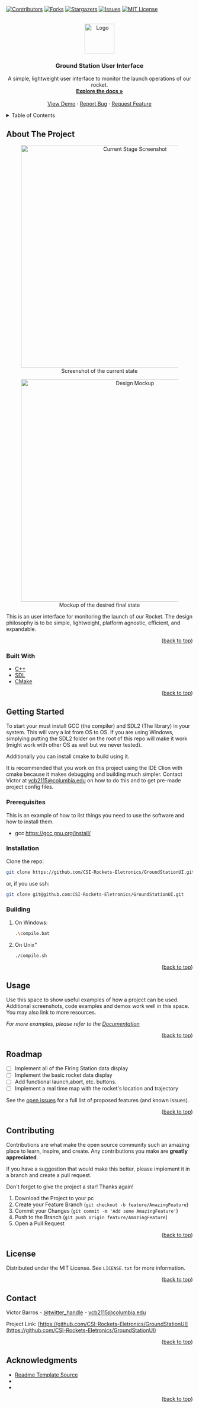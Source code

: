 <div id="top"></div>

<!-- PROJECT SHIELDS -->
<!--
*** I'm using markdown "reference style" links for readability.
*** Reference links are enclosed in brackets [ ] instead of parentheses ( ).
*** See the bottom of this document for the declaration of the reference variables
*** for contributors-url, forks-url, etc. This is an optional, concise syntax you may use.
*** https://www.markdownguide.org/basic-syntax/#reference-style-links
-->

[![Contributors][contributors-shield]][contributors-url]
[![Forks][forks-shield]][forks-url]
[![Stargazers][stars-shield]][stars-url]
[![Issues][issues-shield]][issues-url]
[![MIT License][license-shield]][license-url]

<!-- PROJECT LOGO -->
<br />
<div align="center">
  <a href="https://github.com/CSI-Rockets-Eletronics/GroundStationUI">
    <img src="https://avatars.githubusercontent.com/u/91352917?s=400&u=3c77960d62926a34507d7c9d3185588a27539205&v=4" alt="Logo" width="80" height="80">
  </a>

<h3 align="center">Ground Station User Interface</h3>

  <p align="center">
    A simple, lightweight user interface to monitor the launch operations of our rocket.
    <br />
    <a href="https://github.com/CSI-Rockets-Eletronics/GroundStationUI"><strong>Explore the docs »</strong></a>
    <br />
    <br />
    <a href="https://github.com/CSI-Rockets-Eletronics/GroundStationUI">View Demo</a>
    ·
    <a href="https://github.com/CSI-Rockets-Eletronics/GroundStationUI/issues">Report Bug</a>
    ·
    <a href="https://github.com/CSI-Rockets-Eletronics/GroundStationUI/issues">Request Feature</a>
  </p>
</div>

<!-- TABLE OF CONTENTS -->
<details>
  <summary>Table of Contents</summary>
  <ol>
    <li>
      <a href="#about-the-project">About The Project</a>
      <ul>
        <li><a href="#built-with">Built With</a></li>
      </ul>
    </li>
    <li>
      <a href="#getting-started">Getting Started</a>
      <ul>
        <li><a href="#prerequisites">Prerequisites</a></li>
        <li><a href="#installation">Installation</a></li>
      </ul>
    </li>
    <li><a href="#usage">Usage</a></li>
    <li><a href="#roadmap">Roadmap</a></li>
    <li><a href="#contributing">Contributing</a></li>
    <li><a href="#license">License</a></li>
    <li><a href="#contact">Contact</a></li>
    <li><a href="#acknowledgments">Acknowledgments</a></li>
  </ol>
</details>

<!-- ABOUT THE PROJECT -->

## About The Project

<div align="center">
<figure>
    <img src="https://i.imgur.com/wNu3vcQ.png" alt="Current Stage Screenshot" width="600">
    <figcaption>Screenshot of the current state</figcaption>
</figure>
<figure>
    <img src="https://i.imgur.com/luzaoYA.png" alt="Design Mockup" width="600">
    <figcaption>Mockup of the desired final state</figcaption>
</figure>

</div>

This is an user interface for monitoring the launch of our Rocket. The design philosophy is to be simple, lightweight, platform agnostic, efficient, and expandable.

<p align="right">(<a href="#top">back to top</a>)</p>

### Built With

- [C++](https://www.cplusplus.com/)
- [SDL](https://www.libsdl.org/)
- [CMake](https://cmake.org/)

<p align="right">(<a href="#top">back to top</a>)</p>

<!-- GETTING STARTED -->

## Getting Started

To start your must install GCC (the compiler) and SDL2 (The library) in your system. This will vary a lot from OS to OS. If you are using Windows, simplying putting the SDL2 folder on the root of this repo will make it work (might work with other OS as well but we never tested).

Additionally you can install cmake to build using it.

It is recommended that you work on this project using the IDE Clion with cmake because it makes debugging and building much simpler.
Contact Victor at vcb2115@columbia.edu on how to do this and to get pre-made project config files.

### Prerequisites

This is an example of how to list things you need to use the software and how to install them.

- gcc
  https://gcc.gnu.org/install/

### Installation

Clone the repo:

```sh
git clone https://github.com/CSI-Rockets-Eletronics/GroundStationUI.git
```

or, if you use ssh:

```sh
git clone git@github.com:CSI-Rockets-Eletronics/GroundStationUI.git
```

### Building

1. On Windows:
   ```sh
   .\compile.bat
   ```
2. On Unix"
   ```sh
   ./compile.sh
   ```

<p align="right">(<a href="#top">back to top</a>)</p>

<!-- USAGE EXAMPLES -->

## Usage

Use this space to show useful examples of how a project can be used. Additional screenshots, code examples and demos work well in this space. You may also link to more resources.

_For more examples, please refer to the [Documentation](https://example.com)_

<p align="right">(<a href="#top">back to top</a>)</p>

<!-- ROADMAP -->

## Roadmap

- [ ] Implement all of the Firing Station data display
- [ ] Implement the basic rocket data display
- [ ] Add functional launch,abort, etc. buttons.
- [ ] Implement a real time map with the rocket's location and trajectory

See the [open issues](https://github.com/CSI-Rockets-Eletronics/GroundStationUI/issues) for a full list of proposed features (and known issues).

<p align="right">(<a href="#top">back to top</a>)</p>

<!-- CONTRIBUTING -->

## Contributing

Contributions are what make the open source community such an amazing place to learn, inspire, and create. Any contributions you make are **greatly appreciated**.

If you have a suggestion that would make this better, please implement it in a branch and create a pull request.

Don't forget to give the project a star! Thanks again!

1. Download the Project to your pc
2. Create your Feature Branch (`git checkout -b feature/AmazingFeature`)
3. Commit your Changes (`git commit -m 'Add some AmazingFeature'`)
4. Push to the Branch (`git push origin feature/AmazingFeature`)
5. Open a Pull Request

<p align="right">(<a href="#top">back to top</a>)</p>

<!-- LICENSE -->

## License

Distributed under the MIT License. See `LICENSE.txt` for more information.

<p align="right">(<a href="#top">back to top</a>)</p>

<!-- CONTACT -->

## Contact

Victor Barros - [@twitter_handle](https://twitter.com/twitter_handle) - vcb2115@columbia.edu

Project Link: [https://github.com/CSI-Rockets-Eletronics/GroundStationUI](https://github.com/CSI-Rockets-Eletronics/GroundStationUI)

<p align="right">(<a href="#top">back to top</a>)</p>

<!-- ACKNOWLEDGMENTS -->

## Acknowledgments

- [Readme Template Source](https://github.com/othneildrew/Best-README-Template)
- []()
- []()

<p align="right">(<a href="#top">back to top</a>)</p>

<!-- MARKDOWN LINKS & IMAGES -->
<!-- https://www.markdownguide.org/basic-syntax/#reference-style-links -->

[contributors-shield]: https://img.shields.io/github/contributors/CSI-Rockets-Eletronics/GroundStationUI.svg?style=for-the-badge
[contributors-url]: https://github.com/CSI-Rockets-Eletronics/GroundStationUI/graphs/contributors
[forks-shield]: https://img.shields.io/github/forks/CSI-Rockets-Eletronics/GroundStationUI.svg?style=for-the-badge
[forks-url]: https://github.com/CSI-Rockets-Eletronics/GroundStationUI/network/members
[stars-shield]: https://img.shields.io/github/stars/CSI-Rockets-Eletronics/GroundStationUI.svg?style=for-the-badge
[stars-url]: https://github.com/CSI-Rockets-Eletronics/GroundStationUI/stargazers
[issues-shield]: https://img.shields.io/github/issues/CSI-Rockets-Eletronics/GroundStationUI.svg?style=for-the-badge
[issues-url]: https://github.com/CSI-Rockets-Eletronics/GroundStationUI/issues
[license-shield]: https://img.shields.io/github/license/CSI-Rockets-Eletronics/GroundStationUI.svg?style=for-the-badge
[license-url]: https://github.com/CSI-Rockets-Eletronics/GroundStationUI/blob/master/LICENSE.txt
